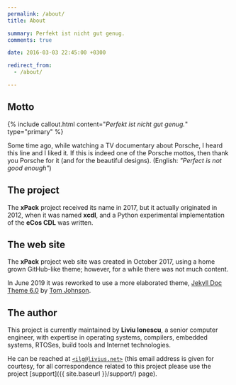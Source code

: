 ```yaml
---
permalink: /about/
title: About

summary: Perfekt ist nicht gut genug.
comments: true

date: 2016-03-03 22:45:00 +0300

redirect_from:
  - /about/

---
```


## Motto

{% include callout.html content="_Perfekt ist nicht gut genug._" type="primary" %}

Some time ago, while watching a TV documentary about Porsche, I heard
this line and I liked it. If this is indeed one of the Porsche mottos,
then thank you Porsche for it (and for the beautiful designs).
(English: _"Perfect is not good enough"_)

## The project

The **xPack** project received its name in 2017, but it actually originated
in 2012, when it was named **xcdl**, and a Python experimental implementation
of the **eCos CDL** was written.

## The web site

The **xPack** project web site was created in October 2017, using a home
grown GitHub-like theme; however, for a while there was not much content.

In June 2019 it was reworked to use a
more elaborated theme, [Jekyll Doc Theme 6.0](https://idratherbewriting.com/documentation-theme-jekyll/) by [Tom Johnson](https://github.com/tomjoht).

## The author

This project is currently maintained by **Liviu Ionescu**, a senior computer
engineer, with expertise in operating systems, compilers, embedded
systems, RTOSes, build tools and Internet technologies.

He can be reached at [`<ilg@livius.net>`](mailto:ilg@livius.net) (this email
address is given for courtesy, for all correspondence related to this
project please use the project [support]({{ site.baseurl }}/support/) page).
